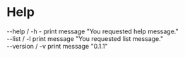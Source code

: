 <h1>Help</h3>
<line>
<span>
--help / -h  - print message "You requested help message."
</span>

<br>
<span>
--list / -l print message "You requested list message."
</span>

<br>
<span>
--version / -v  print message "0.1.1"
</span>
